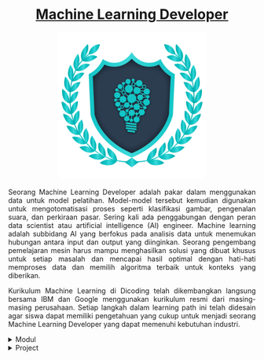 [<h1 align="center">Machine Learning Developer</h1>](https://www.dicoding.com/learningpaths/30)

<p align="center">
  <img src="Assets/mldlogo.png" height="300">
</p>

<p align="justify">
Seorang Machine Learning Developer adalah pakar dalam menggunakan data untuk model pelatihan. Model-model tersebut kemudian digunakan untuk mengotomatisasi proses seperti klasifikasi gambar, pengenalan suara, dan perkiraan pasar. Sering kali ada penggabungan dengan peran data scientist atau artificial intelligence (AI) engineer. Machine learning adalah subbidang AI yang berfokus pada analisis data untuk menemukan hubungan antara input dan output yang diinginkan. Seorang pengembang pemelajaran mesin harus mampu menghasilkan solusi yang dibuat khusus untuk setiap masalah dan mencapai hasil optimal dengan hati-hati memproses data dan memilih algoritma terbaik untuk konteks yang diberikan.
</p>

<p align="justify">
Kurikulum Machine Learning di Dicoding telah dikembangkan langsung bersama IBM dan Google menggunakan kurikulum resmi dari masing-masing perusahaan. Setiap langkah dalam learning path ini telah didesain agar siswa dapat memiliki pengetahuan yang cukup untuk menjadi seorang Machine Learning Developer yang dapat memenuhi kebutuhan industri.
</p>

<details><summary>Modul</summary>
</br>
<details><summary>01. Belajar Dasar Visualisasi Data</summary>
</br>
<p align="center">
<img src="Assets/mld01.jpg" width="300">
</p>
<p align="justify">
Pelajari teknik dasar untuk representasi hasil secara visual sehingga dapat menceritakan dan mempresentasikan data secara efektif.
</p>

### Silabus

- **Pendahuluan** : Pengenalan tentang definisi visualisasi data, media visualisasi data, tools dalam visualisasi data, dan konteks data. (1 jam 39 menit)
Persiapan
- **Data Pra-Visualisasi** : Pengenalan tentang tools aplikasi spreadsheet menggunakan Google Sheets mulai dari navigasi hingga fungsi-fungsi yang bisa digunakan untuk mengolah data.
- **Transformasi Data ke Visual** : Cara untuk mengubah data menjadi bentuk grafik, kesalahan umum dalam visualisasi data, pentingnya dokumentasi data, bagaimana cara bercerita dengan data, dan praktek terbaik dalam visualisasi yang efektif seperti prinsip Gestalt, konsep Preattentive Attributes, dan konsep teori desain.
- **Penutup** : Bagaimana visualisasi data digunakan dalam dunia pemrograman sehingga terlihat jelas langkah berikutnya yang dapat ditempuh siswa.

</details>


<details><summary>02. Memulai Pemrograman Dengan Python</summary>
</br>
<p align="center">
<img src="Assets/mld02.jpg" width="300">
</p>
<p align="justify">
Belajar Python yang menjadi landasan penting berbagai tren industri seperti ilmu data, pemelajaran mesin, dan manajemen infrastruktur.
</p>

### Silabus

- **Pendahuluan** : Pengenalan mengenai bahasa Python dan cara instalasi-nya.
- **Dasar Python** : Menjelaskan mode operasi dan style guide penulisan pada Python.
- **Tipe Data pada Python** : Menjelaskan tipe data pada Python, seperti Number, String, List, dan Set.
- **Input/Output dan Operasi pada Python** : Menjelaskan mekanisme input/output pada Python, dan juga operasi pada Python seperti operasi pada list, manipulasi string, operator, operands, dan expression.
- **Style Guide pada Python** : Menjelaskan style guide pada Python, PEP8, formatting kode, statement gabungan, dan prinsip penamaan.
- **Control Flow** : Menjelaskan flow control pada Python, percabangan dan perulangan.
- **Penanganan Kesalahan** : Menjelaskan cara menangani kesalahan ketika terjadi kesalahan syntax atau pengecualian di Python.
- **Fungsi dan Method** : Menjelaskan fungsi dan method pada Python, argument, dan parameter.
- **Pemrograman Berorientasi Objek** : Menjelaskan pemrograman berorientasi objek pada Python seperti object, class, method, inheritance, dan implementation.
- **Unit Testing** : Memahami teknik pengujian program secara otomatis pada Python dengan unit testing beserta contoh implementasinya.
- **Library Populer** : Mempelajari beberapa library populer pada Python seperti String, OS, Pickle, JSON, Scrapper, Regex, dan Argument Parser.
</details>

<details><summary>03. Belajar Machine Learning untuk Pemula</summary>
</br>
<p align="center">
<img src="Assets/mld03.jpg" height="300">
</p>
<p align="justify">
Pelajari materi dasar pengembangan machine learning dan langkah menciptakan model machine learning pertamamu untuk memproses data.
</p>

### Silabus

- **Pengenalan Data** : Pengenalan ke machine learning dan teknik-teknik untuk pengolahan data, seperti data collecting, data cleaning, dan data processing.
- **Supervised dan Unsupervised Learning** : Memahami 2 jenis machine learning yaitu supervised dan unsupervised learning, dengan contoh model regresi linear dan decision tree.
- **Support Vector Machine (SVM)** : Menjelaskan tentang SVM, salah satu model machine learning yang populer. Di sini juga akan belajar tentang clustering dengan k-means.
- **Dasar-Dasar Machine Learning** : Menjelaskan tentang alur kerja (workflow) dari suatu proyek machine learning, dan juga menjelaskan overfitting, underfitting, dan model selection.
- **Neural Network** : Belajar mengenal dasar dari neural network. Akan diterangkan mengenai multi layer perceptron serta convolutional neural network dalam image classification.
- **TensorFlow** : Belajar tentang library TensorFlow, sebuah powerful library yang dipakai untuk mengembangkan project machine learning. (4 jam 5 menit)
</details>

<details><summary>04. Belajar Pengembangan Machine Learning</summary>
</br>
<p align="center">
<img src="Assets/mld04.jpg" height="300">
</p>
<p align="justify">
Pelajari implementasi machine learning pada industri mulai dari computer vision, natural language, serta deployment proyek machine learning.
</p>

### Silabus

- **Problem Framing** : Mempelajari bagaimana merumuskan solusi machine learning untuk suatu masalah.
- **Membuat dan Melatih Model Neural Network dengan Keras and TensorFlow** : Belajar mengembangkan model dengan format data berbeda, membuat plot akurasi dan loss dari model, penggunaan callback, TensorFlow dataset, dan batch loading.
- **Sistem Rekomendasi** : Mengenal teknik yang dipakai dalam sistem rekomendasi seperti collaborative dan content based filtering, serta sistem rekomendasi menggunakan jaringan saraf.
- **Natural Language Processing (NLP) dengan TensorFlow** : Belajar mengolah kata menggunakan TensorFlow.
- **Time Series** : Belajar mengembangkan model untuk prediksi data time series.
- **Reinforcement Learning** : Teknik melatih model berdasarkan teori hadiah dan hukuman, menggunakan Keras, game playing agent, serta algoritma minimax.
- **Deployment** : Menjelaskan bagaimana men-deploy model machine learning ke aplikasi website dan Android dengan menggunakan TensorFlow.

</details>

<details><summary>05. Machine Learning Terapan</summary>
</br>
<p align="center">
<img src="Assets/mld05.jpg" height="300">
</p>
<p align="justify">
Pelajari penerapan machine learning dengan real-world projects mulai dari predictive analytics, sentiment analysis, dan sistem rekomendasi.
</p>

### Silabus

- **Machine Learning System Design** : Mempelajari tahapan-tahapan dalam menyusun sistem machine learning dan memahami desain sistem machine learning.
- **Menyusun Proyek Machine Learning** : Mempelajari bagaimana tahapan dalam menyusun proyek machine learning, mampu mengomunikasikan dan memublikasikan proyek machine learning untuk membangun portofolio.
- **Studi Kasus Pertama terkait Predictive Analytics** : Mempelajari algoritma k-Nearest Neighbor, Random Forest, dan AdaBoost serta penerapannya untuk kasus predictive analytics.
- **Studi Kasus Kedua tentang Analisis Sentimen** : Mempelajari bagaimana membuat model analisis sentimen dengan teknik Deep Learning dan Support Vector Machine.
- **Studi Kasus Ketiga dengan topik Computer Vision** : Mempelajari teknik computer vision untuk pengenalan gambar dan deteksi objek pada gambar.
- **Studi Kasus Keempat mengenai Sistem Rekomendasi** : Mempelajari metode yang digunakan dalam Sistem Rekomendasi serta mampu membuat proyek Sistem Rekomendasi.
</details>
</br>
</details>



<details><summary>Project</summary>
</br>
<details><summary>01. Belajar Dasar Visualisasi Data</summary>
</details>

<details><summary>02. Memulai Pemrograman Dengan Python</summary>
</details>

<details><summary>03. Belajar Machine Learning untuk Pemula</summary>
  
- [**Proyek Akhir : Klasifikasi Gambar**](https://github.com/tonishndr/machine-learning-developer/blob/main/belajar-machine-learning-untuk-pemula/image_classification.ipynb)

</details>

<details><summary>04. Belajar Pengembangan Machine Learning</summary>
  
- [**Proyek Pertama : Membuat Model NLP dengan TensorFlow**](https://github.com/tonishndr/machine-learning-developer/blob/main/belajar-pengembangan-machine-learning/Proyek-Pertama-Membuat-Model-NLP-dengan-TensorFlow.ipynb)
- [**Proyek Kedua : Membuat Model Machine Learning dengan Data Time Series**](https://github.com/tonishndr/machine-learning-developer/blob/main/belajar-pengembangan-machine-learning/Proyek-Kedua-Membuat-Model-Machine-Learning-dengan-Data-Time-Series.ipynb)
- [**Proyek Akhir : Image Classification Model Deployment**](https://github.com/tonishndr/machine-learning-developer/blob/main/belajar-pengembangan-machine-learning/Proyek-Akhir-Image-Classification-Model-Deployment.ipynb)
  
</details>

<details><summary>05. Machine Learning Terapan</summary>
  
- [**Proyek Pertama : Predictive Analytics**](https://github.com/tonishndr/machine-learning-developer/blob/main/machine-learning-terapan/mltp-predictive-analytics/mltp_predictive_analytics.md)

- [**Proyek Terakhir : Recommender System**](https://github.com/tonishndr/machine-learning-developer/blob/main/machine-learning-terapan/mltp_recommender_system/mltp_recommender_system.md)
</details>

</details>

